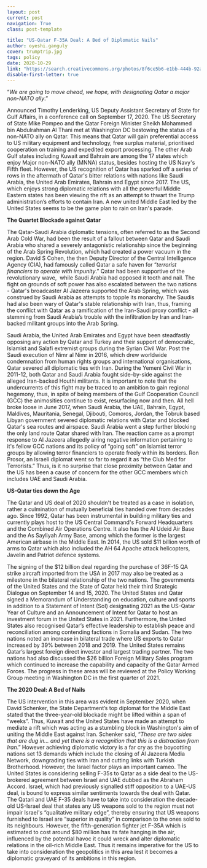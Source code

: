 ```yaml
---
layout: post
current: post
navigation: True
class: post-template

title: "US-Qatar F-35A Deal: A Bed of Diplomatic Nails"
author: oyeshi.ganguly
cover: trumptrip.jpg
tags: policy
date: 2020-10-29
link: "https://search.creativecommons.org/photos/8f6ce5b6-e1bb-444b-92af-0849863a37b7"
disable-first-letter: true
---
```

<p>“<em >We are going to move ahead, we hope, with designating Qatar a major non-NATO ally</em>.”&nbsp;</p><p>Announced Timothy Lenderking, US Deputy Assistant Secretary of State for Gulf Affairs, in a conference call on September 17, 2020. The US Secretary of State Mike Pompeo and the Qatar Foreign Minister Sheikh Mohammed bin Abdulrahman Al Thani met at Washington DC bestowing the status of a non-NATO ally on Qatar. This means that Qatar will gain preferential access to US military equipment and technology, free surplus material, prioritised cooperation on training and expedited export processing. The other Arab Gulf states including Kuwait and Bahrain are among the 17 states which enjoy Major non-NATO ally (MNNA) status, besides hosting the US Navy's Fifth fleet. However, the US recognition of Qatar has sparked off a series of rows in the aftermath of Qatar's bitter relations with nations like Saudi Arabia, the United Arab Emirates, Bahrain and Egypt since 2017. The US, which enjoys strong diplomatic relations with all the powerful Middle Eastern states has been viewing the rift as an attempt to thwart the Trump administration’s efforts to contain Iran. A new united Middle East led by the United States seems to be the game plan to rain on Iran's parade.</p><p><strong >The Quartet Blockade against Qatar&nbsp;</strong></p><p>The Qatar-Saudi Arabia diplomatic tensions, often referred to as the Second Arab Cold War, had been the result of a fallout between Qatar and Saudi Arabia who shared a severely antagonistic relationship since the beginning of the Arab Spring Revolution, which had created a power vacuum in the region. David S Cohen, the then Deputy Director of the Central Intelligence Agency (CIA), had famously called Qatar a safe haven for “<em >terrorist financiers to operate with impunity</em>.” Qatar had been supportive of the revolutionary wave,&nbsp; while Saudi Arabia had opposed it tooth and nail. The fight on grounds of soft power has also escalated between the two nations - Qatar's broadcaster Al Jazeera supported the Arab Spring, which was construed by Saudi Arabia as attempts to topple its monarchy. The Saudis had also been wary of Qatar's stable relationship with Iran, thus, framing the conflict with Qatar as a ramification of the Iran-Saudi proxy conflict - all stemming from Saudi Arabia’s trouble with the infiltration by Iran and Iran-backed militant groups into the Arab Spring.&nbsp;</p><p>Saudi Arabia, the United Arab Emirates and Egypt have been steadfastly opposing any action by Qatar and Turkey and their support of democratic, Islamist and Salafi extremist groups during the Syrian Civil War. Post the Saudi execution of Nimr al Nimr in 2016, which drew worldwide condemnation from human rights groups and international organisations, Qatar severed all diplomatic ties with Iran. During the Yemeni Civil War in 2011-12, both Qatar and Saudi Arabia fought side-by-side against the alleged Iran-backed Houthi militants. It is important to note that the undercurrents of this fight may be traced to an ambition to gain regional hegemony, thus, in spite of being members of the Gulf Cooperation Council (GCC) the animosities continue to exist, resurfacing now and then. All hell broke loose in June 2017, when Saudi Arabia, the UAE, Bahrain, Egypt, Maldives, Mauritania, Senegal, Djibouti, Comoros, Jordan, the Tobruk based Libyan government severed diplomatic relations with Qatar and blocked Qatar's sea routes and airspace. Saudi Arabia went a step further blocking the only land route Qatar shared with Iran. The reaction came as a prompt response to Al Jazeera allegedly airing negative information pertaining to it's fellow GCC nations and its policy of “going soft" on Islamist terror groups by allowing terror financiers to operate freely within its borders. Ron Prosor, an Israeli diplomat went so far to regard it as “the Club Med for Terrorists.” Thus, is it no surprise that close proximity between Qatar and the US has been a cause of concern for the other GCC members which includes UAE and Saudi Arabia.&nbsp;</p><p><strong >US-Qatar ties down the Age</strong></p><p>The Qatar and US deal of 2020 shouldn't be treated as a case in isolation, rather a culmination of mutually beneficial ties handed over from decades ago. Since 1992, Qatar has been instrumental in building military ties and currently plays host to the US Central Command's Forward Headquarters and the Combined Air Operations Centre. It also has the Al Udeid Air Base and the As Sayliyah Army Base, among which the former is the largest American airbase in the Middle East. In 2014, the US sold $11 billion worth of arms to Qatar which also included the AH 64 Apache attack helicopters, Javelin and Patriot defence systems.&nbsp;</p><p>The signing of the $12 billion deal regarding the purchase of 36F-15 QA strike aircraft imported from the USA in 2017 may also be treated as a milestone in the bilateral relationship of the two nations. The governments of the United States and the State of Qatar held their third Strategic Dialogue on September 14 and 15, 2020. The United States and Qatar signed a Memorandum of Understanding on education, culture and sports in addition to a Statement of Intent (SoI) designating 2021 as the US-Qatar Year of Culture and an Announcement of Intent for Qatar to host an investment forum in the United States in 2021. Furthermore, the United States also recognised Qatar’s effective leadership to establish peace and reconciliation among contending factions in Somalia and Sudan. The two nations noted an increase in bilateral trade where US exports to Qatar increased by 39% between 2018 and 2019. The United States remains Qatar’s largest foreign direct investor and largest trading partner. The two nations had also discussed the $26 billion Foreign Military Sales program which continued to increase the capability and capacity of the Qatar Armed Forces. The progress in these areas will be reviewed at the Policy Working Group meeting in Washington DC in the first quarter of 2021.</p><p><strong >The 2020 Deal: A Bed of Nails</strong></p><p>The US intervention in this area was evident in September 2020, when David Schenker, the State Department’s top diplomat for the Middle East stated that the three-year-old blockade might be lifted within a span of “weeks”. Thus, Kuwait and the United States have made an attempt to mediate a rift which was acting as a stumbling block in Washington's aim of uniting the Middle East against Iran. Schenker said, “<em >These are two sides that are dug in... and yet there is a recognition that this is a distraction from Iran</em>.” However achieving diplomatic victory is a far cry as the boycotting nations set 13 demands which include the closing of Al Jazeera Media Network, downgrading ties with Iran and cutting links with Turkish Brotherhood. However, the Israel factor plays an important cameo. The United States is considering selling F-35s to Qatar as a side deal to the US-brokered agreement between Israel and UAE dubbed as the Abraham Accord. Israel, which had previously signalled stiff opposition to a UAE-US deal, is bound to express similar sentiments towards the deal with Qatar. The Qatari and UAE F-35 deals have to take into consideration the decade-old US-Israel deal that states any US weapons sold to the region must not impair Israel's “qualitative military edge”, thereby ensuring that US weapons furnished to Israel are “superior in quality” in comparison to the ones sold to its neighbours. However, the fifth-generation fighter jet F-35A which is estimated to cost around $80 million has its fate hanging in the air, influenced by the potential havoc it could wreck and alter diplomatic relations in the oil-rich Middle East. Thus it remains imperative for the US to take into consideration the geopolitics in this area lest it becomes a diplomatic graveyard of its ambitions in this region.</p>
